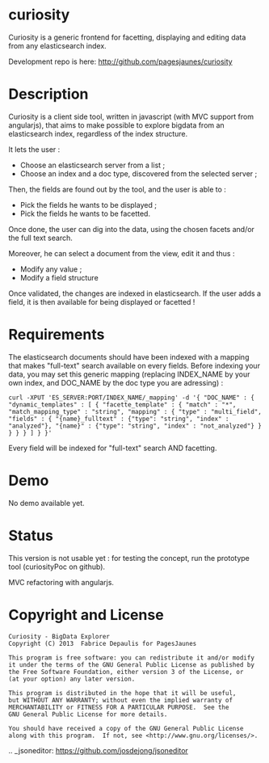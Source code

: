 curiosity
=========

Curiosity is a generic frontend for facetting, displaying and editing data from any elasticsearch index.

Development repo is here: http://github.com/pagesjaunes/curiosity

Description
====

Curiosity is a client side tool, written in javascript (with MVC support from angularjs), that aims to make possible to explore bigdata from an elasticsearch index, regardless of the index structure.

It lets the user :
- Choose an elasticsearch server from a list ;
- Choose an index and a doc type, discovered from the selected server ;

Then, the fields are found out by the tool, and the user is able to :
- Pick the fields he wants to be displayed ;
- Pick the fields he wants to be facetted.

Once done, the user can dig into the data, using the chosen facets and/or the full text search.

Moreover, he can select a document from the view, edit it and thus :
- Modify any value ;
- Modify a field structure

Once validated, the changes are indexed in elasticsearch. If the user adds a field, it is then available for being displayed or facetted !


Requirements
====

The elasticsearch documents should have been indexed with a mapping that makes "full-text" search available on every fields.
Before indexing your data, you may set this generic mapping (replacing INDEX_NAME by your own index, and DOC_NAME by the doc type you are adressing) :

`curl -XPUT 'ES_SERVER:PORT/INDEX_NAME/_mapping' -d '{
    "DOC_NAME" : {
        "dynamic_templates" : [
            {
                "facette_template" : {
                    "match" : "*",
                    "match_mapping_type" : "string",
                    "mapping" : {
                        "type" : "multi_field",
                        "fields" : {
                            "{name}_fulltext" : {"type": "string", "index" : "analyzed"},
                            "{name}" : {"type": "string", "index" : "not_analyzed"}
                        }
                    }
                }
            }
        ]
    }
}'`

Every field will be indexed for "full-text" search AND facetting. 

Demo
====

No demo available yet.

Status
======

This version is not usable yet : for testing the concept, run the prototype tool (curiosityPoc on github).

MVC refactoring with angularjs.

Copyright and License
=====================

    Curiosity - BigData Explorer
    Copyright (C) 2013  Fabrice Depaulis for PagesJaunes

    This program is free software: you can redistribute it and/or modify
    it under the terms of the GNU General Public License as published by
    the Free Software Foundation, either version 3 of the License, or
    (at your option) any later version.

    This program is distributed in the hope that it will be useful,
    but WITHOUT ANY WARRANTY; without even the implied warranty of
    MERCHANTABILITY or FITNESS FOR A PARTICULAR PURPOSE.  See the
    GNU General Public License for more details.

    You should have received a copy of the GNU General Public License
    along with this program.  If not, see <http://www.gnu.org/licenses/>.

.. _jsoneditor: https://github.com/josdejong/jsoneditor
